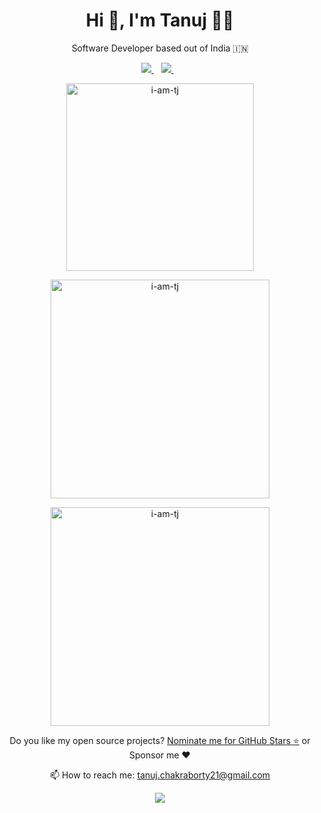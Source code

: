 <h1 align="center">Hi 👋, I'm Tanuj 👨‍💻</h1>

<p align='center'>Software Developer based out of India 🇮🇳</p>

<p align='center'>
  <a href="https://github.com/sponsors/i-am-tj">
    <img src="https://img.shields.io/badge/sponsor-30363D?style=for-the-badge&logo=GitHub-Sponsors&logoColor=#white" />        
  </a>&nbsp;&nbsp;
  <a href="https://www.linkedin.com/in/i-am-tj/">
    <img src="https://img.shields.io/badge/linkedin-%230077B5.svg?&style=for-the-badge&logo=linkedin&logoColor=white" />
  </a>&nbsp;&nbsp;
</p>

<p align='center'><a href="#"><img src="https://cheesits456-readme-stats.vercel.app/api/top-langs?username=i-am-tj&show_icons=true&locale=en&layout=compact&theme=dark" width="300" alt="i-am-tj"/></a></p>
<p align='center'><a href="#"><img src="https://cheesits456-readme-stats.vercel.app/api?username=i-am-tj&show_icons=true&count_private=true&theme=dark" width="350" alt="i-am-tj"></a></p>
<p align='center'><a href="#"><img src="https://github-readme-streak-stats.herokuapp.com/?user=i-am-tj&theme=dark" width="350" alt="i-am-tj"></a></p>

<p align='center'>
  Do you like my open source projects? <a href='https://stars.github.com/nominate/'>Nominate me for GitHub Stars ⭐</a> or <a href='https://github.com/sponsors/i-am-tj' style='text-decoration:none;'>Sponsor me ❤️</a>
</p>

<p align='center'>
  📫 How to reach me: <a href='mailto:tanuj.chakraborty21@gmail.com'>tanuj.chakraborty21@gmail.com</a>
</p>

<p align='center'>
<a href="https://visitorbadge.io/status?path=https%3A%2F%2Fgithub.com%2Fi-am-tj"><img src="https://api.visitorbadge.io/api/visitors?path=https%3A%2F%2Fgithub.com%2Fi-am-tj&label=Visitors&labelColor=%23697689&countColor=%232ccce4&style=flat" /></a>
</p>
